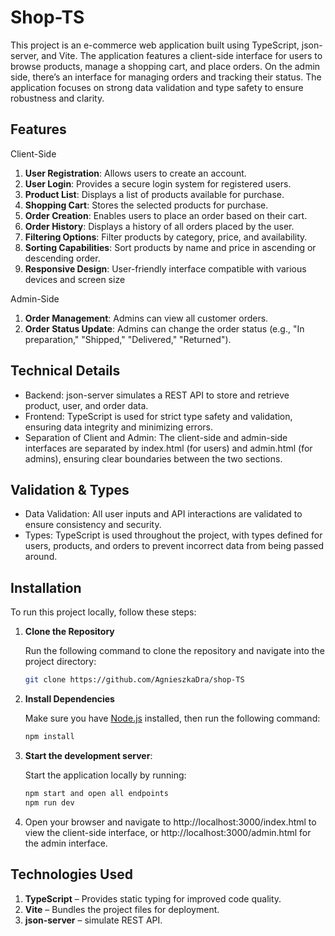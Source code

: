 ﻿# Shop-TS
This project is an e-commerce web application built using TypeScript, json-server, and Vite. The application features a client-side interface for users to browse products, manage a shopping cart, and place orders. On the admin side, there’s an interface for managing orders and tracking their status. The application focuses on strong data validation and type safety to ensure robustness and clarity.

## Features

Client-Side

1. **User Registration**: Allows users to create an account.
2. **User Login**: Provides a secure login system for registered users.
3. **Product List**: Displays a list of products available for purchase.
4. **Shopping Cart**: Stores the selected products for purchase.
5. **Order Creation**: Enables users to place an order based on their cart.
6. **Order History**: Displays a history of all orders placed by the user.
7. **Filtering Options**: Filter products by category, price, and availability.
8. **Sorting Capabilities**: Sort products by name and price in ascending or descending order.
9. **Responsive Design**: User-friendly interface compatible with various devices and screen size

Admin-Side 

1. **Order Management**: Admins can view all customer orders.
2. **Order Status Update**: Admins can change the order status (e.g., "In preparation," "Shipped," "Delivered," "Returned").

## Technical Details

- Backend:  json-server simulates a REST API to store and retrieve product, user, and order data.
- Frontend: TypeScript is used for strict type safety and validation, ensuring data integrity and minimizing errors.
- Separation of Client and Admin: The client-side and admin-side interfaces are separated by index.html (for users) and admin.html (for admins), ensuring clear boundaries between the two sections.

## Validation & Types

- Data Validation: All user inputs and API interactions are validated to ensure consistency and security.
- Types: TypeScript is used throughout the project, with types defined for users, products, and orders to prevent incorrect data from being passed around.


## Installation
To run this project locally, follow these steps:

1. **Clone the Repository**  

   Run the following command to clone the repository and navigate into the project directory:  

   ```bash
   git clone https://github.com/AgnieszkaDra/shop-TS
   

2. **Install Dependencies**  

   Make sure you have [Node.js](https://nodejs.org/) installed, then run the following command:  

   ```bash
   npm install


3. **Start the development server**:

    Start the application locally by running:

    ```bash
    npm start and open all endpoints
    npm run dev

4. Open your browser and navigate to http://localhost:3000/index.html to view the client-side interface, or http://localhost:3000/admin.html for the admin interface.

## Technologies Used

1. **TypeScript** – Provides static typing for improved code quality.  
2. **Vite** – Bundles the project files for deployment.  
3. **json-server** – simulate REST API.  

